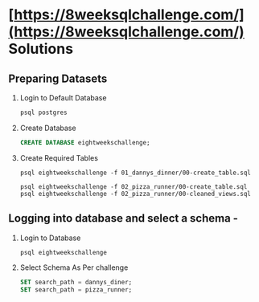 # [https://8weeksqlchallenge.com/](https://8weeksqlchallenge.com/) Solutions

## Preparing Datasets
1. Login to Default Database
    ```bash
    psql postgres
    ```
2. Create Database
    ```sql
    CREATE DATABASE eightweekschallenge;
    ```
3. Create Required Tables
    ```
    psql eightweekschallenge -f 01_dannys_dinner/00-create_table.sql

    psql eightweekschallenge -f 02_pizza_runner/00-create_table.sql
    psql eightweekschallenge -f 02_pizza_runner/00-cleaned_views.sql
    ```
## Logging into database and select a schema -
1. Login to Database
    ```bash
    psql eightweekschallenge
    ```
2. Select Schema As Per challenge
    ```sql
    SET search_path = dannys_diner;
    SET search_path = pizza_runner;
    ```
